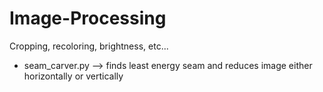 # Image-Processing
Cropping, recoloring, brightness, etc...

- seam_carver.py --> finds least energy seam and reduces image either horizontally or vertically
